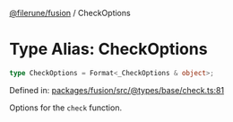 [@filerune/fusion](../README.md) / CheckOptions

# Type Alias: CheckOptions

```ts
type CheckOptions = Format<_CheckOptions & object>;
```

Defined in: [packages/fusion/src/@types/base/check.ts:81](https://github.com/filerune/javascript/blob/e35128d5deea4a3f64742db5fcfda1a7f8c2cb71/packages/fusion/src/@types/base/check.ts#L81)

Options for the `check` function.
